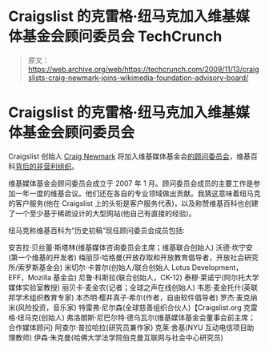 # Craigslist 的克雷格·纽马克加入维基媒体基金会顾问委员会 TechCrunch

> 原文：<https://web.archive.org/web/https://techcrunch.com/2009/11/13/craigslists-craig-newmark-joins-wikimedia-foundation-advisory-board/>

# Craigslist 的克雷格·纽马克加入维基媒体基金会顾问委员会

Craigslist 创始人 [Craig Newmark](https://web.archive.org/web/20221208220704/http://www.crunchbase.com/person/craig-newmark) 将加入维基媒体基金会[的顾问委员会](https://web.archive.org/web/20221208220704/http://www.crunchbase.com/company/wikimedia-foundation)，维基百科[背后的非营利组织](https://web.archive.org/web/20221208220704/http://www.wikipedia.com/)。

维基媒体基金会顾问委员会成立于 2007 年 1 月。顾问委员会成员的主要工作是参加一年一度的维基会议。他们还在各自的专业领域做出贡献。我猜这意味着纽马克的客户服务(他在 Craigslist 上的头衔是客户服务代表)，以及称赞维基百科也创建了一个至少基于稀疏设计的大型网站(他自己有直接的经验)。

纽马克称维基百科为“历史初稿”现任顾问委员会成员包括:

安吉拉·贝丝蕾·斯塔林(维基媒体咨询委员会主席；维基联合创始人)
沃德·坎宁安(第一个维基的开发者)
梅丽莎·哈格曼(开放存取和开放教育倡导者，开放社会研究所/索罗斯基金会)
米切尔·卡普尔(创始人/联合创始人 Lotus Development，EFF，Mozilla 基金会)
尼鲁·科斯拉(联合创始人，CK-12)
泰穆·莱诺宁(阿尔托大学媒体实验室教授)
丽贝卡·麦金农(记者；全球之声在线创始人)
韦恩·麦金托什(英联邦学术组织教育专家)
本杰明·樱井真子·希尔(作者，自由软件倡导者)
罗杰·麦克纳米(风险投资，音乐家)
特雷弗·尼尔森(全球慈善组织合伙人)【Craigslist.org 克雷格·纽马克(创始人)
弗洛朗斯·尼巴尔特·德乌瓦尔(维基媒体基金会董事会前主席；合作媒体顾问)
阿查尔·普拉哈拉(研究员兼作家)
克莱·舍基(NYU 互动电信项目助理教师)
伊森·朱克曼(哈佛大学法学院伯克曼互联网与社会中心研究员)